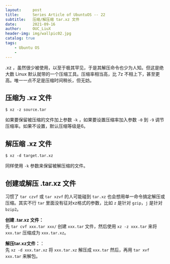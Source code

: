 ```yaml
---
layout:     post
title:      Series Article of UbuntuOS -- 22         
subtitle:   压缩/解压缩 tar.xz 文件                   
date:       2021-09-16      
author:     OUC_LiuX     
header-img: img/wallpic02.jpg     
catalog: true
tags:
    - Ubuntu OS
    - 
---
```


.xz ，虽然很少被使用，以至于极其罕见，于是其解压命令也少为人知。但这是绝大数 Linux 默认就带的一个压缩工具。压缩率相当高，比 7z 不相上下，甚至更高。唯一一点不足是压缩时间稍长，但无妨。      

## 压缩为 .xz 文件
```shell
$ xz -z source.tar
```      

如果要保留被压缩的文件加上参数 `-k` ，如果要设置压缩率加入参数 `-0` 到 `-9` 调节压缩率。如果不设置，默认压缩等级是6。      

## 解压缩 .xz 文件      
```shell     
$ xz -d target.tar.xz       
```      

同样使用 `-k` 参数来保留被解压缩的文件。

## 创建或解压 .tar.xz 文件 

习惯了 `tar czvf` 或 `tar xzvf` 的人可能碰到 `tar.xz` 也会想用单一命令搞定解压或压缩。其实不行 `tar` 里面没有征对xz格式的参数，比如 `z` 是针对 `gzip`，`j` 是针对 `bzip2`。    

**创建 .tar.xz 文件：**     
先 `tar cvf xxx.tar xxx/` 创建 `xxx.tar` 文件，然后使用 `xz -z xxx.tar` 来将 `xxx.tar` 压缩成为 `xxx.tar.xz`。       


**解压tar.xz文件：**：        
先 `xz -d xxx.tar.xz` 将 `xxx.tar.xz` 解压成 `xxx.tar` 然后，再用 `tar xvf xxx.tar` 来解包。   

